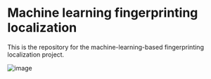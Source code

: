 # Machine learning fingerprinting localization

This is the repository for the machine-learning-based fingerprinting localization project.

![image](https://github.com/edWeeknd/ml_fingerprinting_localization/assets/84566270/dbb8ba85-c2f9-42bf-8706-2e3bf7ad163f)
